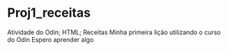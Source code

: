 # Proj1_receitas
Atividade  do Odin; HTML; Receitas
Minha primeira lição utilizando o curso do Odin
Espero aprender algo
